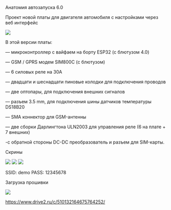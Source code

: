 Анатомия автозапуска 6.0 

Проект новой платы для двигателя автомобиля с настройками через веб интерфейс

![](https://github.com/martinhol221/ESP32-SIM800-WEB/blob/master/Esp32-Sim800-Web-6.0.jpg)

В этой версии платы:

— микроконтроллер с вайфаем на борту ESP32 (с блютузом 4.0)

— GSM / GPRS модем SIM800C (с блютузом)

— 6 силовых реле на 30А

— двадцати и шеснадцати пиновые колодки для подключения проводов

— две оптопары, для подключения внешних сигналов

— разъем 3.5 mm, для подключения шины датчиков температуры DS18B20

— SMA коннектор для GSM-антенны

— две сборки Дарлингтона ULN2003 для управления реле (6 на плате + 7 внешних)

-с обратной стороны DC-DC преобразователь и разъем для SIM-карты.

Скрины

![](https://github.com/martinhol221/ESP32-SIM800-WEB/blob/master/Screen1.jpg)
![](https://github.com/martinhol221/ESP32-SIM800-WEB/blob/master/Screen2.jpg)
![](https://github.com/martinhol221/ESP32-SIM800-WEB/blob/master/Screen3.jpg)

SSID: demo
PASS: 12345678


Загрузка прошивки

![](https://github.com/martinhol221/ESP32-SIM800-WEB/blob/master/Esp32-ESPFlashDownloadTool.JPG)


https://www.drive2.ru/c/510132164675764252/
